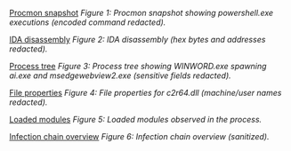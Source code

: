 [Procmon snapshot](blob/main/analysis/screenshots/procmon-powershell-01.png)
*Figure 1: Procmon snapshot showing powershell.exe executions (encoded command redacted).*

[IDA disassembly](blob/main/analysis/screenshots/ida-01.png)
*Figure 2: IDA disassembly (hex bytes and addresses redacted).*

[Process tree](blob/main/analysis/screenshots/process-tree-01.png)
*Figure 3: Process tree showing WINWORD.exe spawning ai.exe and msedgewebview2.exe (sensitive fields redacted).*

[File properties](blob/main/analysis/screenshots/c2r64-properties-01.png)
*Figure 4: File properties for c2r64.dll (machine/user names redacted).*

[Loaded modules](blob/main/analysis/screenshots/module-list-01.png)
*Figure 5: Loaded modules observed in the process.*

[Infection chain overview](blob/main/analysis/screenshots/infection_chain.png)
*Figure 6: Infection chain overview (sanitized).*
